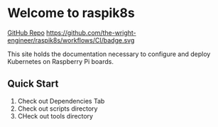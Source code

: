 # Welcome to raspik8s

[GitHub Repo](https://github.com/the-wright-engineer/raspik8s) https://github.com/the-wright-engineer/raspik8s/workflows/CI/badge.svg

This site holds the documentation necessary to configure and deploy Kubernetes on Raspberry Pi boards.

## Quick Start

1. Check out Dependencies Tab
2. Check out scripts directory
3. CHeck out tools directory
